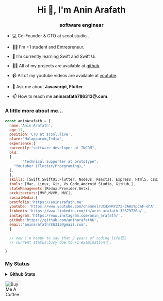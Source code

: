 <h1 align="center">Hi 👋, I'm Anin Arafath</h1>
<h3 align="center">software enginear</h3>
	

- 💻 Co-Founder & CTO at scool.studio .

- 👨‍💻 I'm  +1 student and Entrepreneur.

- 🌱 I’m currently learning Swift and Swift Ui.

- 👨‍💻 All of my projects are available at [github](https://github.com/aninarafath6?tab=repositories).

- 📹 All of my youtube videos are available at [youtube](https://www.youtube.com/channel/UCdxNRY27z-3AWxYpCnF-ohA).

- 💬 Ask me about **Javascript, Flutter**.

- 📫 How to reach me **aninarafath786313@.com**.


### A little more about me...  

```javascript
const aninArafath = {
  name:'Anin Arafath',
  age:17,
  position:'CTO at scool.live',
  place:'Malappuram,India',
  experience:{
  currently:"software developer at INCOM",
  old:
  [
    	"Technical Supporter at brototype",
	"Youtuber (Flutter/Prorgraming),"
  ],
  },
  skills: [Swift,SwiftUi,Flutter, NodeJs, ReactJs, Express, Html5, Css3, NextJs, TailwindCss],
  tools: [Mac, Linux, Git, Vs Code,Android Studio, GitHub,],
  stateManagemets:[Redux,Provider,Getx],
  architecturs:[MVP,MVVM, MVC],
  socialMedia:{
  protfolio:'https://aninarafath.me'
  youtube: 'https://www.youtube.com/channel/UCdxNRY27z-3AWxYpCnF-ohA',
  linkedin:'https://www.linkedin.com/in/anin-arafath-32679720a/',
  instagram:'https://www.instagram.com/anin_arafath/',
  gitHub:'https://github.com/aninarafath6',
  email:'aninarafath786313@gmail.com',
  }
  
  // now i'm happy to say that 2 years of coding life😇🥰.
  // current status:busy due to +1 examination🫣🤗.

}
```



### My Status

<details>
<summary>
  <b>Github Stats</b>
</summary>
<p align="center"> <img alt="Anin's Github Stats" src="https://github-readme-stats.vercel.app/api?username=aninarafath6&theme=vision-friendly-dark&show_icons=true&hide_border=true&count_private=true&bg_color=0D1117"/>
</details>



<!-- ![](<a href="https://app.daily.dev/anin"><img src="https://api.daily.dev/devcards/984fb0e0d4eb465ca48c7101b3eca485.png?r=6r7" width="200" alt="Anin Arafath's Dev Card"/></a>) ![](<img height="180em" src="https://github-readme-stats-eight-theta.vercel.app/api?username=aninarafath6&show_icons=true&theme=radical&include_all_commits=true&count_private=true"/>) -->

<a href="https://www.buymeacoffee.com/aninarafath" target="_blank"><img src="https://cdn.buymeacoffee.com/buttons/v2/default-yellow.png" height="50px" alt="Buy Me A Coffee"></a>
	

	

